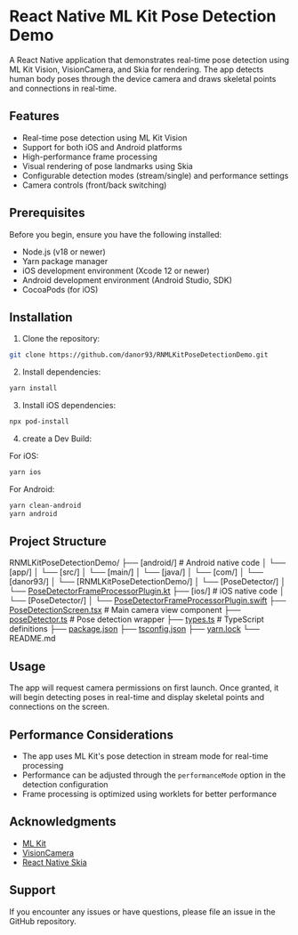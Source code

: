 # React Native ML Kit Pose Detection Demo

A React Native application that demonstrates real-time pose detection using ML Kit Vision, VisionCamera, and Skia for rendering. The app detects human body poses through the device camera and draws skeletal points and connections in real-time.

## Features

- Real-time pose detection using ML Kit Vision
- Support for both iOS and Android platforms
- High-performance frame processing
- Visual rendering of pose landmarks using Skia
- Configurable detection modes (stream/single) and performance settings
- Camera controls (front/back switching)

## Prerequisites

Before you begin, ensure you have the following installed:

- Node.js (v18 or newer)
- Yarn package manager
- iOS development environment (Xcode 12 or newer)
- Android development environment (Android Studio, SDK)
- CocoaPods (for iOS)

## Installation

1. Clone the repository:

```bash
git clone https://github.com/danor93/RNMLKitPoseDetectionDemo.git
```

2. Install dependencies:

```bash
yarn install
```

3. Install iOS dependencies:

```bash
npx pod-install
```

4. create a Dev Build:

For iOS:

```bash
yarn ios
```

For Android:

```bash
yarn clean-android
yarn android
```

## Project Structure

RNMLKitPoseDetectionDemo/
├── [android/]                  # Android native code
│   └── [app/]
│       └── [src/]
│           └── [main/]
│               └── [java/]
│                   └── [com/]
│                       └── [danor93/]
│                           └── [RNMLKitPoseDetectionDemo/]
│                               └── [PoseDetector/]
│                                   └── [PoseDetectorFrameProcessorPlugin.kt](android/app/src/main/java/com/danor93/RNMLKitPoseDetectionDemo/PoseDetector/PoseDetectorFrameProcessorPlugin.kt)
├── [ios/]                     # iOS native code
│   └── [PoseDetector/]
│       └── [PoseDetectorFrameProcessorPlugin.swift](ios/PoseDetector/PoseDetectorFrameProcessorPlugin.swift)
├── [PoseDetectionScreen.tsx](PoseDetectionScreen.tsx)           # Main camera view component
├── [poseDetector.ts](poseDetector.ts)           # Pose detection wrapper
├── [types.ts](types.ts)                  # TypeScript definitions
├── [package.json](package.json)
├── [tsconfig.json](tsconfig.json)
├── [yarn.lock](yarn.lock)
└── README.md

## Usage

The app will request camera permissions on first launch. Once granted, it will begin detecting poses in real-time and display skeletal points and connections on the screen.

## Performance Considerations

- The app uses ML Kit's pose detection in stream mode for real-time processing
- Performance can be adjusted through the `performanceMode` option in the detection configuration
- Frame processing is optimized using worklets for better performance

## Acknowledgments

- [ML Kit](https://developers.google.com/ml-kit)
- [VisionCamera](https://mrousavy.com/react-native-vision-camera/)
- [React Native Skia](https://shopify.github.io/react-native-skia/)

## Support

If you encounter any issues or have questions, please file an issue in the GitHub repository.
